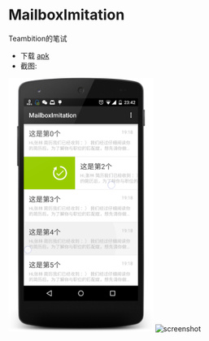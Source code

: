 # MailboxImitation
Teambition的笔试

- 下载 [apk](https://github.com/linroid/MailboxImitation/blob/master/app/app-release.apk?raw=true)
- 截图:

 <img src="screenshots/device-2015-09-15-234254.png" alt="screenshot" title="screenshot" height="500" />

 <img src="http://g.recordit.co/E7Pj2GKGKm.gif" alt="screenshot" title="screenshot" height="500" />
